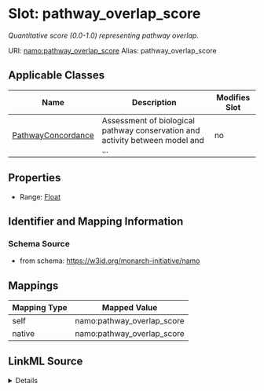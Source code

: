 

# Slot: pathway_overlap_score 


_Quantitative score (0.0-1.0) representing pathway overlap._





URI: [namo:pathway_overlap_score](https://w3id.org/monarch-initiative/namo/pathway_overlap_score)
Alias: pathway_overlap_score

<!-- no inheritance hierarchy -->





## Applicable Classes

| Name | Description | Modifies Slot |
| --- | --- | --- |
| [PathwayConcordance](PathwayConcordance.md) | Assessment of biological pathway conservation and activity between model and ... |  no  |






## Properties

* Range: [Float](Float.md)




## Identifier and Mapping Information






### Schema Source


* from schema: https://w3id.org/monarch-initiative/namo




## Mappings

| Mapping Type | Mapped Value |
| ---  | ---  |
| self | namo:pathway_overlap_score |
| native | namo:pathway_overlap_score |




## LinkML Source

<details>
```yaml
name: pathway_overlap_score
description: Quantitative score (0.0-1.0) representing pathway overlap.
from_schema: https://w3id.org/monarch-initiative/namo
rank: 1000
alias: pathway_overlap_score
owner: PathwayConcordance
domain_of:
- PathwayConcordance
range: float

```
</details>